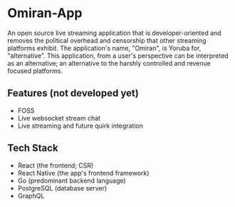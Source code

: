 # Omiran-App

An open source live streaming application that is developer-oriented and removes the political overhead and censorship that other streaming platforms exhibit. The application's name, "Omiran", is Yoruba for, "alternative". This application, from a user's perspective can be interpreted as an alternative; an alternative to the harshly controlled and revenue focused platforms.

## Features (not developed yet)

- FOSS
- Live websocket stream chat
- Live streaming and future quirk integration

## Tech Stack

- React (the frontend; CSR)
- React Native (the app's frontend framework)
- Go (predominant backend language)
- PostgreSQL (database server)
- GraphQL
